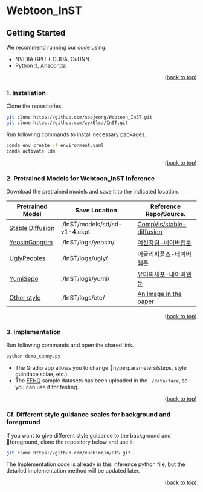 # Webtoon_InST

## Getting Started

We recommend running our code using:

- NVIDIA GPU + CUDA, CuDNN
- Python 3, Anaconda

<p align="right">(<a href="#top">back to top</a>)</p>

### 1. Installation

Clone the repositories.
   ```sh
   git clone https://github.com/ssojeong/Webtoon_InST.git
   git clone https://github.com/zyxElsa/InST.git
   ```

Run following commands to install necessary packages.
  ```sh
  conda env create -f environment.yaml
  conda activate ldm
  ```
<p align="right">(<a href="#top">back to top</a>)</p>

### 2. Pretrained Models for Webtoon_InST Inference
Download the pretrained models and save it to the indicated location.

| Pretrained Model | Save Location | Reference Repo/Source.
|---|---|---
| [Stable Diffusion](https://github.com/CompVis/stable-diffusion.git) | ./InST/models/sd/sd-v1-4.ckpt. | [CompVis/stable-diffusion](https://github.com/CompVis/stable-diffusion.git)
| [YeosinGangrim](https://drive.google.com/drive/folders/1x0XIFSX6cKO3bjdaI3JOdUtLppqf9Qmy?usp=sharing) | ./InST/logs/yeosin/ | [여신강림-네이버웹툰](https://comic.naver.com/webtoon/list?titleId=703846)
| [UglyPeoples](https://drive.google.com/drive/folders/1IQzcxdi8F2nAQaiZwtPyEqimt_UaZtH9?usp=sharing) | ./InST/logs/ugly/ | [어글리피플즈-네이버웹툰](https://comic.naver.com/webtoon/list?titleId=732953)
| [YumiSepo](https://drive.google.com/drive/folders/1CI4e3Px_AC1ZIJokTtkF1wrjq2jYkVp4?usp=sharing) | ./InST/logs/yumi/ | [유미의세포-네이버웹툰](https://series.naver.com/comic/detail.series?productNo=3900477)
| [Other style](https://drive.google.com/drive/folders/141l8dvD_tR7z2uqqnPwiPUht4Gukcge0?usp=sharing) | ./InST/logs/etc/ | [An Image in the paper](https://arxiv.org/abs/2211.13203)
<p align="right">(<a href="#top">back to top</a>)</p>



### 3. Implementation
Run following commands and open the shared link.
  ```sh
  python demo_canny.py
  ```
- The Gradio app allows you to change hyperparameters(steps, style guindace sclae, etc.)
- The [FFHQ](https://github.com/NVlabs/ffhq-dataset.git) sample datasets has been uploaded in the `./data/face`, so you can use it for testing.
<p align="right">(<a href="#top">back to top</a>)</p>


### Cf. Different style guidance scales for background and foreground
If you want to give different style guidance to the background and foreground, clone the repository below and use it.
  ```sh
  git clone https://github.com/xuebinqin/DIS.git
  ```
The Implementation code is already in this inference python file, but the detailed implementation method will be updated later.
<p align="right">(<a href="#top">back to top</a>)</p>
